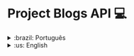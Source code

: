 
# Project Blogs API :computer:

<details>
<summary>:brazil: Português</summary>

## Descrição

Projeto desenvolvido durante o terceiro módulo (desenvolvimento back-end) do curso da Trybe.

## Objetivo

Construir uma API Rest e um banco de dados para a produção de conteúdo para um blog. Para tanto, foi desenvolvido:

* CRUD de usuários, postagens e categorias;
* autenticação de usuário com JWT;
* gerenciamento do banco de dados com o ORM Sequelize.

## Stacks utilizadas

* **Back-end:** Express, Node.js, Sequelize
* **Plataforma:** Docker
* **Linguagem:** JavaScript
* **Banco de dados:** MySQL

## Rodando localmente

* Suba os containers:

`docker-compose up -d`

* Execute o terminal do container:

`docker exec -it bash blogs_api`

* Instale as dependências, crie e popule o banco de dados: 

`npm install && npm run prestart && npm run seed`

* Inicialize a aplicação:

`npm start`

## Rotas

**Login**

| Requisição   | URL       
| :---------- | :-------
| `POST` | http://localhost:3000/login

**User**

| Requisição   | URL       
| :---------- | :-------
| `GET` | http://localhost:3000/user
| `GET` | http://localhost:3000/user/:id
| `POST` | http://localhost:3000/user
| `DELETE` | http://localhost:3000/user/:id

**BlogPost**

| Requisição   | URL       
| :---------- | :-------
| `GET` | http://localhost:3000/post
| `GET` | http://localhost:3000/post/:id
| `GET` | http://localhost:3000/post/search?q=name
| `PUT` | http://localhost:3000/post/:id
| `POST` | http://localhost:3000/post
| `DELETE` | http://localhost:3000/post/:id

**Categories**

| Requisição   | URL       
| :---------- | :-------
| `GET` | http://localhost:3000/categories
| `POST` | http://localhost:3000/categories

</details>

<details>
<summary>:us: English</summary>

## Description

Project developed during the third module (back-end development) of the Trybe course.

## Objective

Build a Rest API and a database to produce content for a blog. For this purpose, it was developed:

* CRUD of users, posts and categories;
* user authentication with JWT;
* database management with ORM Sequelize.

## Stacks

* **Back-end:** Express, Node.js, Sequelize
* **Platform:** Docker
* **Language:** JavaScript
* **Database:** MySQL

## Running the application locally

* Install the docker containers:

`docker-compose up -d`

* Run the container terminal:

`docker exec -it bash blogs_api`

* Installl dependencies, create and populate the database: 

`npm install && npm run prestart && npm run seed`

* Start the application:

`npm start`

## Endpoints

**Login**

| Request   | URL       
| :---------- | :-------
| `POST` | http://localhost:3000/login

**User**

| Request   | URL       
| :---------- | :-------
| `GET` | http://localhost:3000/user
| `GET` | http://localhost:3000/user/:id
| `POST` | http://localhost:3000/user
| `DELETE` | http://localhost:3000/user/:id

**BlogPost**

| Request   | URL       
| :---------- | :-------
| `GET` | http://localhost:3000/post
| `GET` | http://localhost:3000/post/:id
| `GET` | http://localhost:3000/post/search?q=name
| `PUT` | http://localhost:3000/post/:id
| `POST` | http://localhost:3000/post
| `DELETE` | http://localhost:3000/post/:id

**Categories**

| Request   | URL       
| :---------- | :-------
| `GET` | http://localhost:3000/categories
| `POST` | http://localhost:3000/categories
</details>



